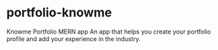 # portfolio-knowme
Knowme Portfolio MERN app
An app that helps you create your portfolio profile and add your experience in the industry.

